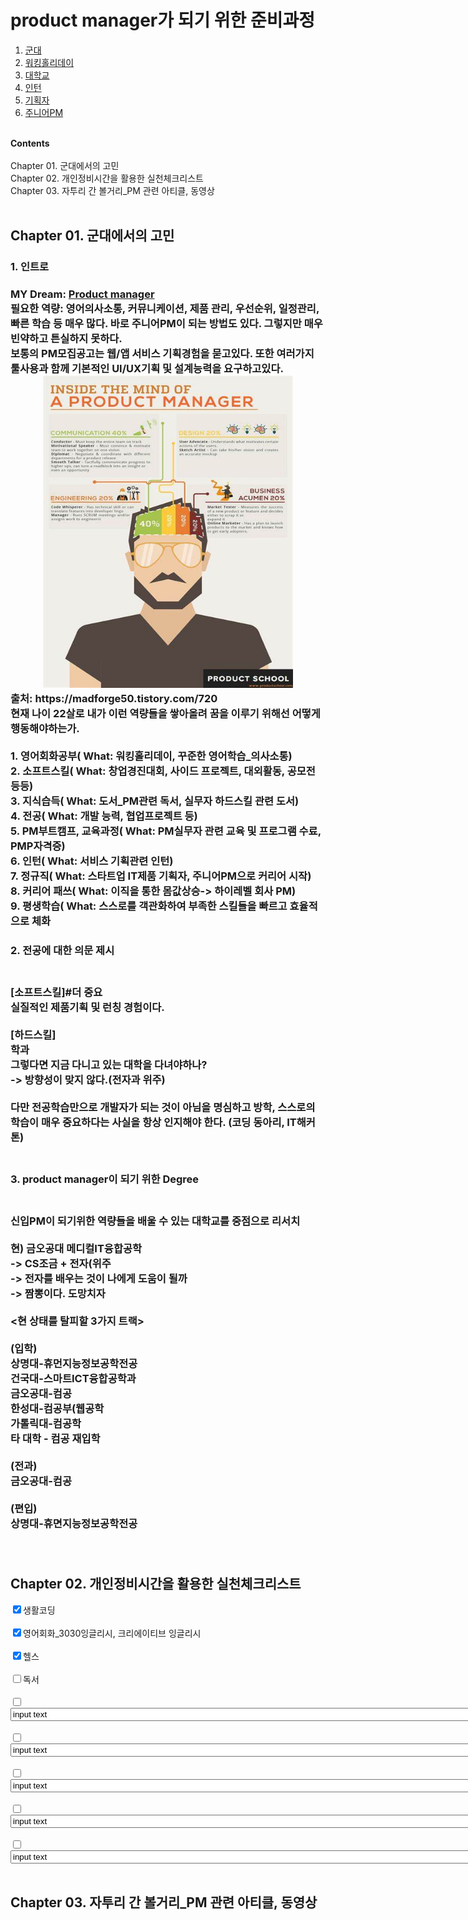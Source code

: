 <html>
<head>
	<meta charset="utf-8" />
	<link rel="stylesheet" href="style.css">
</head>
<body>
	<h1>product manager가 되기 위한 준비과정</h1>
	<div id="grid">
		<ol>
			<li><a href="군대.html"  class="saw" id="active">군대</a></li>
			<li><a href="워킹홀리데이.html" class="saw">워킹홀리데이</a></li>
			<li><a href="대학교.html">대학교</a></li>
			<li><a href="인턴.html">인턴</a></li>
			<li><a href="기획자.html">기획자</a></li>
			<li><a href="주니어PM.html">주니어PM</a></li>
		</ol>
		<div id="article"><br>
		<div id="cont"><strong>Contents</strong></div><br>
			<div>
				Chapter 01. 군대에서의 고민<br>
				Chapter 02. 개인정비시간을 활용한 실천체크리스트<br>
				Chapter 03. 자투리 간 볼거리_PM 관련 아티클, 동영상<br><br>
			</div>
		<h2>Chapter 01. 군대에서의 고민</h2>
		<p>
			<h3>1. 인트로<h3>
			MY Dream: <a href="https://madforge50.tistory.com/720">Product manager</a>
			<br>필요한 역량: 영어의사소통, 커뮤니케이션, 제품 관리, 우선순위, 일정관리, 빠른 학습 등 매우 많다.
			바로 주니어PM이 되는 방법도 있다. 그렇지만 매우 빈약하고 튼실하지 못하다.<br>보통의 PM모집공고는 웹/앱 서비스 기획경험을 묻고있다.
			또한 여러가지 툴사용과 함께 기본적인 UI/UX기획 및 설계능력을 요구하고있다.<br><div style="text-align: center"><img src="PM.jpg" style="width:400px; height:500px;" /></div>
			출처: https://madforge50.tistory.com/720<br>현재 나이 22살로 내가 이런 역량들을 쌓아올려 꿈을 이루기 위해선 어떻게 행동해야하는가.<br><br>
			1. 영어회화공부( What: 워킹홀리데이, 꾸준한 영어학습_의사소통)<br>
			2. 소프트스킬( What: 창업경진대회, 사이드 프로젝트, 대외활동, 공모전 등등)<br>
			3. 지식습득( What: 도서_PM관련 독서, 실무자 하드스킬 관련 도서)<br>
			4. 전공( What: 개발 능력, 협업프로젝트 등)<br>
			5. PM부트캠프, 교육과정( What: PM실무자 관련 교육 및 프로그램 수료, PMP자격증)<br>
			6. 인턴( What: 서비스 기획관련 인턴)<br>
			7. 정규직( What: 스타트업 IT제품 기획자, 주니어PM으로 커리어 시작)<br>
			8. 커리어 패쓰( What: 이직을 통한 몸값상승-> 하이레벨 회사 PM)<br>
			9. 평생학습( What: 스스로를 객관화하여 부족한 스킬들을 빠르고 효율적으로 체화<br>
			<h3>2. 전공에 대한 의문 제시<h3><br>
			[소프트스킬]#더 중요<br>
			실질적인 제품기획 및 런칭 경험이다.<br><br>
			[하드스킬]<br>
			학과<br>
			그렇다면 지금 다니고 있는 대학을 다녀야하나?<br>
			-> 방향성이 맞지 않다.(전자과 위주)<br><br>
			다만 전공학습만으로 개발자가 되는 것이 아님을 명심하고
			방학, 스스로의 학습이 매우 중요하다는 사실을 항상 인지해야 한다.
			(코딩 동아리, IT해커톤)<br><br>
			<h3>3. product manager이 되기 위한 Degree<h3><br>
			신입PM이 되기위한 역량들을 배울 수 있는 대학교를 중점으로 리서치<br><br>
			현) 금오공대 메디컬IT융합공학<br>
			-> CS조금 + 전자(위주<br>
			-> 전자를 배우는 것이 나에게 도움이 될까<br>
			-> 짬뽕이다. 도망치자<br><br>
			<현 상태를 탈피할 3가지 트랙><br><br>
			(입학)<br>
			상명대-휴먼지능정보공학전공<br>
			건국대-스마트ICT융합공학과<br>
			금오공대-컴공<br>
			한성대-컴공부(웹공학<br>
			가톨릭대-컴공학<br>
			타 대학 - 컴공 재입학<br><br>
			(전과)<br>
			금오공대-컴공<br><br>
			(편입)<br>
			상명대-휴면지능정보공학전공<br><br><br>
			<h2>Chapter 02. 개인정비시간을 활용한 실천체크리스트</h2>
			<input type="checkbox" name="check" value="list1" checked="on">생활코딩<br><br>
			<input type="checkbox" name="check" value="list2" checked="on">영어회화_3030잉글리시, 크리에이티브 잉글리시<br><br>
			<input type="checkbox" name="check" value="list3" checked="on">헬스<br><br>
			<input type="checkbox" name="check" value="list4">독서<br><br>
			<input type="checkbox"><input type="text" size=100 value="input text"><br><br>
			<input type="checkbox"><input type="text" size=100 value="input text"><br><br>
			<input type="checkbox"><input type="text" size=100 value="input text"><br><br>
			<input type="checkbox"><input type="text" size=100 value="input text"><br><br>
			<input type="checkbox"><input type="text" size=100 value="input text"><br><br>
			<h2>Chapter 03. 자투리 간 볼거리_PM 관련 아티클, 동영상</h2>
		</p>
	</div>
</div>
</body>
<html>
